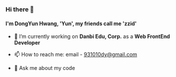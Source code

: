 ### Hi there 👋
#### I'm DongYun Hwang, 'Yun', my friends call me 'zzid'

- 🔭 I’m currently working on <strong>Danbi Edu, Corp.</strong> as a <strong>Web FrontEnd Developer</strong>

- 📫 How to reach me: email - 931010dy@gmail.com

- 💬 Ask me about my code

<!--
**zzid/zzid** is a ✨ _special_ ✨ repository because its `README.md` (this file) appears on your GitHub profile.

Here are some ideas to get you started:


- 🌱 I’m currently learning __MSA development__ and __IaC__

- 👯 I’m looking to collaborate on ...
- 🤔 I’m looking for help with ...
- 😄 Pronouns: ...
- ⚡ Fun fact: ...
-->
